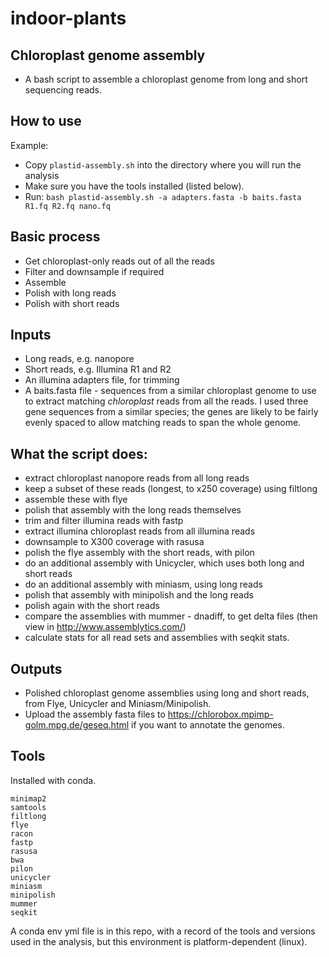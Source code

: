 # indoor-plants

## Chloroplast genome assembly

* A bash script to assemble a chloroplast genome from long and short sequencing reads. 

## How to use

Example:

* Copy `plastid-assembly.sh` into the directory where you will run the analysis
* Make sure you have the tools installed (listed below). 
* Run: `bash plastid-assembly.sh -a adapters.fasta -b baits.fasta R1.fq R2.fq nano.fq`

## Basic process

* Get chloroplast-only reads out of all the reads
* Filter and downsample if required
* Assemble
* Polish with long reads
* Polish with short reads

## Inputs

* Long reads, e.g. nanopore
* Short reads, e.g. Illumina R1 and R2
* An illumina adapters file, for trimming
* A baits.fasta file - sequences from a similar chloroplast genome to use to extract matching *chloroplast* reads from all the reads. I used three gene sequences from a similar species; the genes are likely to be fairly evenly spaced to allow matching reads to span the whole genome. 

## What the script does:

* extract chloroplast nanopore reads from all long reads
* keep a subset of these reads (longest, to x250 coverage) using filtlong
* assemble these with flye
* polish that assembly with the long reads themselves
* trim and filter illumina reads with fastp
* extract illumina chloroplast reads from all illumina reads
* downsample to X300 coverage with rasusa
* polish the flye assembly with the short reads, with pilon
* do an additional assembly with Unicycler, which uses both long and short reads
* do an additional assembly with miniasm, using long reads
* polish that assembly with minipolish and the long reads
* polish again with the short reads
* compare the assemblies with mummer - dnadiff, to get delta files (then view in http://www.assemblytics.com/)
* calculate stats for all read sets and assemblies with seqkit stats. 

## Outputs

* Polished chloroplast genome assemblies using long and short reads, from Flye, Unicycler and Miniasm/Minipolish. 
* Upload the assembly fasta files to https://chlorobox.mpimp-golm.mpg.de/geseq.html if you want to annotate the genomes. 

## Tools

Installed with conda. 

```
minimap2
samtools
filtlong
flye
racon
fastp
rasusa
bwa
pilon
unicycler
miniasm
minipolish
mummer
seqkit
```

A conda env yml file is in this repo, with a record of the tools and versions used in the analysis, but this environment is platform-dependent (linux). 








